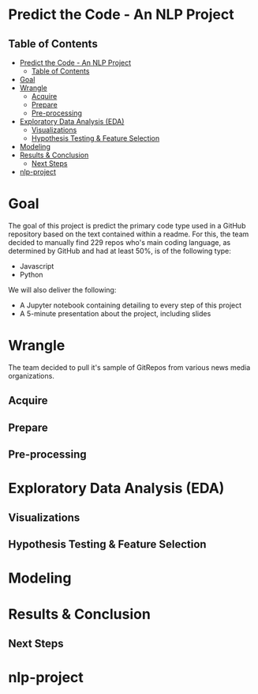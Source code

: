 # Predict the Code - An NLP Project
## Table of Contents
- [Predict the Code - An NLP Project](#predict-the-code---an-nlp-project)
  - [Table of Contents](#table-of-contents)
- [Goal](#goal)
- [Wrangle](#wrangle)
  - [Acquire](#acquire)
  - [Prepare](#prepare)
  - [Pre-processing](#pre-processing)
- [Exploratory Data Analysis (EDA)](#exploratory-data-analysis-eda)
  - [Visualizations](#visualizations)
  - [Hypothesis Testing & Feature Selection](#hypothesis-testing--feature-selection)
- [Modeling](#modeling)
- [Results & Conclusion](#results--conclusion)
  - [Next Steps](#next-steps)
- [nlp-project](#nlp-project)

# Goal
The goal of this project is predict the primary code type used in a GitHub repository based on the text contained within a readme. For this, the team decided to manually find 229 repos who's main coding language, as determined by GitHub and had at least 50%, is of the following type:
  
  * Javascript
  * Python

We will also deliver the following:

  * A Jupyter notebook containing detailing to every step of this project
  * A 5-minute presentation about the project, including slides


# Wrangle

The team decided to pull it's sample of GitRepos from various news media organizations. 


## Acquire



## Prepare


## Pre-processing



# Exploratory Data Analysis (EDA)


## Visualizations


## Hypothesis Testing & Feature Selection

# Modeling

  
# Results & Conclusion

## Next Steps
# nlp-project
